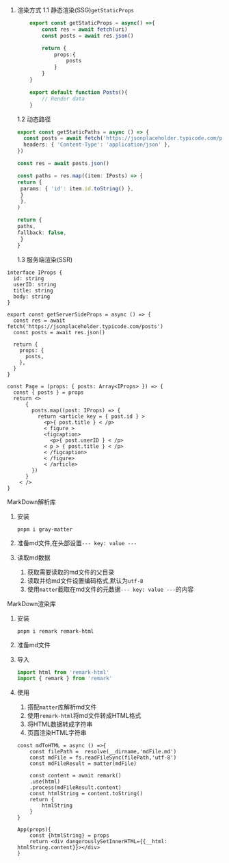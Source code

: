 1. 渲染方式
   1.1 静态渲染(SSG)`getStaticProps`
   ```ts
       export const getStaticProps = async() =>{
           const res = await fetch(uri)
           const posts = await res.json()

           return {
               props:{
                   posts
               }
           }
       }

       export default function Posts(){
           // Render data
       }
   ```

   1.2 动态路径
   ```ts
   export const getStaticPaths = async () => {  
     const posts = await fetch('https://jsonplaceholder.typicode.com/posts', {  
     headers: { 'Content-Type': 'application/json' },  
   })
   
   const res = await posts.json()
   
   const paths = res.map((item: IPosts) => {  
   return {  
    params: { 'id': item.id.toString() },  
    }  
    },  
   )
   
   return {  
   paths,  
   fallback: false,  
    }  
   }
   ```

   1.3 服务端渲染(SSR)

```tsx
interface IProps {
  id: string
  userID: string
  title: string
  body: string
}

export const getServerSideProps = async () => {
  const res = await fetch('https://jsonplaceholder.typicode.com/posts')
  const posts = await res.json()

  return {
    props: {
      posts,
    },
  }
}

const Page = (props: { posts: Array<IProps> }) => {
  const { posts } = props
  return <>
      {
        posts.map((post: IProps) => {
          return <article key = { post.id } >
            <p>{ post.title } < /p>  
            < figure >
            <figcaption>
              <p>{ post.userID } < /p>  
            < p > { post.title } < /p>  
            < /figcaption>  
            < /figure>  
            < /article>  
        })
      }
    < />  
}
```

MarkDown解析库

1. 安装

   ```sehll
   pnpm i gray-matter
   ```

2. 准备md文件,在头部设置`--- key: value ---`
3. 读取md数据
    1. 获取需要读取的md文件的父目录
    2. 读取并给md文件设置编码格式,默认为`utf-8`
    3. 使用`matter`截取在md文件的元数据`--- key: value ---`的内容

MarkDown渲染库

1. 安装

   ```shell
   pnpm i remark remark-html
   ```

2. 准备md文件
3. 导入

   ```js
   import html from 'remark-html'
   import { remark } from 'remark'
   ```

4. 使用
    1. 搭配`matter`库解析md文件
    2. 使用`remark-html`将md文件转成HTML格式
    3. 将HTML数据转成字符串
    4. 页面渲染HTML字符串

   ```tsx
   const mdToHTML = async () =>{
       const filePath =  resolve(__dirname,'mdFile.md')
       const mdFile = fs.readFileSync(filePath,'utf-8')
       const mdFileResult = matter(mdFile)
   
       const content = await remark()
       .use(html)
       .process(mdFileResult.content)
       const htmlString = content.toString()
       return {
           htmlString
       }
   }
   ```
   
   ```
   App(props){
       const {htmlString} = props
       return <div dangerouslySetInnerHTML={{__html:  htmlString.content}}></div>
   }
   ```